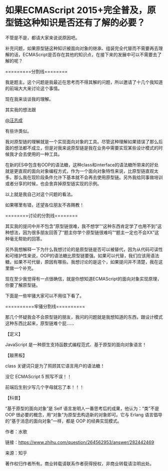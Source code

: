 # 如果ECMAScript 2015+完全普及，原型链这种知识是否还有了解的必要？

不管是不是，都请大家来说说原因吧。

补充问题，如果原型链这种知识被面向对象的继承、组装完全代替而不需要再去理解的话，ECMAScript是否存在其他的知识点，在接下来的发展中可以不需要去了解的呢？

=========分割线========

我是题主。这个问题是我最近在思考而不得其解的问题，所以邀请了十几个我知道的前端大大来讨论这个事情。

现在我来谈谈我的理解。

其实我的想法跟 

[@汪志成](https://www.zhihu.com/people/9b8630aa942e54e4cf1972b781950aec)

 有些许类似。



我对原型链的理解就是一个实现面向对象的工具。尽管这种理解如果错误了那么后面的想法都不成立，但是对我来说原型链是我在业务中需要实现某些设计模式的时候我才会去使用的一种工具。

在新的ES中包含有OOP的语法糖，这种class和interface的语法糖所带来的好处就是更直观的面向对象编程方式，作为一个面向对象特性来说，比原型链直观太多。那么我在现阶段条件允许下基本就不会再去使用原型链。另外我给同事做培训或者分享的时候，也会舍弃掉原型链实现的示例。

以上就是我自己对这个问题的看法。

如果哪里有错，还望各位朋友不吝赐教！

========讨论的分割线========

其实我的提问中并不包含“原型链很难，我不想学”“这种东西肯定学了也用不到”这种想法，因为很多朋友回答了“题主你学个原型链很难吗”“题主一定也不会XX”这种毫无帮助的回答。

另外我想解释一下为什么我想讨论的是原型链是否可以被替代，因为从代码可读性和可维护性来说，OOP的语法糖比原型链要强。如果可以代替，我们应该用语法糖，如果不可代替，原因有哪些。我想讨论的是这个，如果提问并不清楚，我在这里做一个补充。

现在至少我觉得有一点很确信，就是你想知道ECMAScript的面向对象实现原理，你要了解原型链。

下面是一些牢骚大家可以不用往下看了。

==========牢骚分割线==========

那几个怀疑我会不会原型链的朋友，我问的问题就是我想知道的东西，跟设计模式这种东西比起来，原型链难个屁……









【定义】

JavaScript 是一种原生支持函数式编程范式、基于原型的面向对象语言！

【敲黑板】

class 关键词只是为了照顾其它语言用户的语法糖！

没它 ECMAScript 5 照写不误！！

前端后生别少写几个字母就忘了本！！！

【科普】

“基于原型的面向对象”是 Self 语言发明人一番思考后的成果，他认为：“类”不是 OOP 很必要的概念，用“对象”为原型去构造新的对象即可。它与 Erlang 语言倡导的“基于消息的面向对象”一样，都是 OOP 的经典实现模式。

作者：水歌

链接：https://www.zhihu.com/question/264562953/answer/282442469

来源：知乎

著作权归作者所有。商业转载请联系作者获得授权，非商业转载请注明出处。

